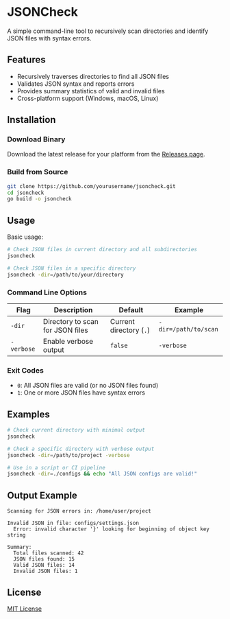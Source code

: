 # JSONCheck

A simple command-line tool to recursively scan directories and identify JSON files with syntax errors.

## Features

- Recursively traverses directories to find all JSON files
- Validates JSON syntax and reports errors
- Provides summary statistics of valid and invalid files
- Cross-platform support (Windows, macOS, Linux)

## Installation

### Download Binary

Download the latest release for your platform from the [Releases page](https://github.com/yourusername/jsoncheck/releases).

### Build from Source

```bash
git clone https://github.com/yourusername/jsoncheck.git
cd jsoncheck
go build -o jsoncheck
```

## Usage

Basic usage:

```bash
# Check JSON files in current directory and all subdirectories
jsoncheck

# Check JSON files in a specific directory
jsoncheck -dir=/path/to/your/directory
```

### Command Line Options

| Flag | Description | Default | Example |
|------|-------------|---------|---------|
| `-dir` | Directory to scan for JSON files | Current directory (`.`) | `-dir=/path/to/scan` |
| `-verbose` | Enable verbose output | `false` | `-verbose` |

### Exit Codes

- `0`: All JSON files are valid (or no JSON files found)
- `1`: One or more JSON files have syntax errors

## Examples

```bash
# Check current directory with minimal output
jsoncheck

# Check a specific directory with verbose output
jsoncheck -dir=/path/to/project -verbose

# Use in a script or CI pipeline
jsoncheck -dir=./configs && echo "All JSON configs are valid!"
```

## Output Example

```
Scanning for JSON errors in: /home/user/project

Invalid JSON in file: configs/settings.json
  Error: invalid character '}' looking for beginning of object key string

Summary:
  Total files scanned: 42
  JSON files found: 15
  Valid JSON files: 14
  Invalid JSON files: 1
```

## License

[MIT License](LICENSE)
